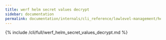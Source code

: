 ```yaml
---
title: werf helm secret values decrypt
sidebar: documentation
permalink: documentation/internals/cli_reference/lowlevel-management/helm/secret/values/decrypt.html
---
```


{% include /cli/full/werf_helm_secret_values_decrypt.md %}
